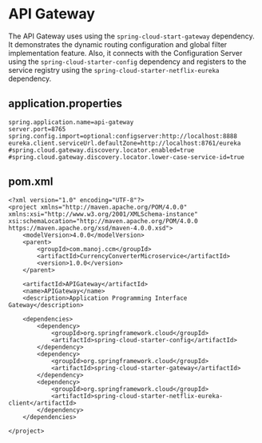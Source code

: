# API Gateway
The API Gateway uses using the `spring-cloud-start-gateway` dependency. It demonstrates the dynamic routing configuration and global filter implementation feature. Also, it connects with the Configuration Server using the `spring-cloud-starter-config` dependency and registers to the service registry using the `spring-cloud-starter-netflix-eureka` dependency.

## application.properties
```
spring.application.name=api-gateway
server.port=8765
spring.config.import=optional:configserver:http://localhost:8888
eureka.client.serviceUrl.defaultZone=http://localhost:8761/eureka
#spring.cloud.gateway.discovery.locator.enabled=true
#spring.cloud.gateway.discovery.locator.lower-case-service-id=true
```

## pom.xml
```
<?xml version="1.0" encoding="UTF-8"?>
<project xmlns="http://maven.apache.org/POM/4.0.0" xmlns:xsi="http://www.w3.org/2001/XMLSchema-instance" xsi:schemaLocation="http://maven.apache.org/POM/4.0.0 https://maven.apache.org/xsd/maven-4.0.0.xsd">
	<modelVersion>4.0.0</modelVersion>
	<parent>
		<groupId>com.manoj.ccm</groupId>
		<artifactId>CurrencyConverterMicroservice</artifactId>
		<version>1.0.0</version>
	</parent>

	<artifactId>APIGateway</artifactId>
	<name>APIGateway</name>
	<description>Application Programming Interface Gateway</description>

	<dependencies>
		<dependency>
			<groupId>org.springframework.cloud</groupId>
			<artifactId>spring-cloud-starter-config</artifactId>
		</dependency>
		<dependency>
			<groupId>org.springframework.cloud</groupId>
			<artifactId>spring-cloud-starter-gateway</artifactId>
		</dependency>
		<dependency>
			<groupId>org.springframework.cloud</groupId>
			<artifactId>spring-cloud-starter-netflix-eureka-client</artifactId>
		</dependency>
	</dependencies>

</project>
```